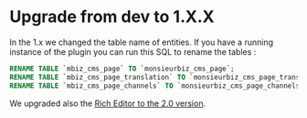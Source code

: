 # Upgrade from dev to 1.X.X

In the 1.x we changed the table name of entities.
If you have a running instance of the plugin you can run this SQL to rename the tables : 

```sql
RENAME TABLE `mbiz_cms_page` TO `monsieurbiz_cms_page`;
RENAME TABLE `mbiz_cms_page_translation` TO `monsieurbiz_cms_page_translation`;
RENAME TABLE `mbiz_cms_page_channels` TO `monsieurbiz_cms_page_channels`;
```
     
We upgraded also the [Rich Editor to the 2.0 version]((https://github.com/monsieurbiz/SyliusRichEditorPlugin/blob/master/UPGRADE-2.0.md)).  
